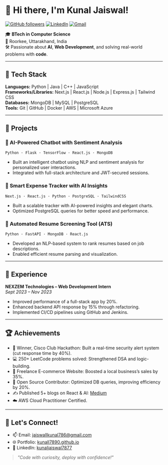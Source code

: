 # 👋 Hi there, I'm Kunal Jaiswal!

[![GitHub followers](https://img.shields.io/github/followers/Kunall7890?label=Followers&style=social)](https://github.com/Kunall7890)
[![LinkedIn](https://img.shields.io/badge/LinkedIn-Kunal%20Jaiswal-blue?logo=linkedin)](https://linkedin.com/in/kunaljaiswal7877)
[![Gmail](https://img.shields.io/badge/Gmail-jaiswallkunal786@gmail.com-red?logo=gmail)](mailto:jaiswallkunal786@gmail.com)

🎓 **BTech in Computer Science**  
📍 Roorkee, Uttarakhand, India  
🛠️ Passionate about **AI**, **Web Development**, and solving real-world problems with **code**.

---

## 🧠 Tech Stack

**Languages:** Python | Java | C++ | JavaScript  
**Frameworks/Libraries:** Next.js | React.js | Node.js | Express.js | Tailwind CSS  
**Databases:** MongoDB | MySQL | PostgreSQL  
**Tools:** Git | GitHub | Docker | AWS | Microsoft Azure

---

## 🚀 Projects

### 🔹 AI-Powered Chatbot with Sentiment Analysis
`Python · Flask · TensorFlow · React.js · MongoDB`
- Built an intelligent chatbot using NLP and sentiment analysis for personalized user interactions.
- Integrated with full-stack architecture and JWT-secured sessions.

### 🔹 Smart Expense Tracker with AI Insights
`Next.js · React.js · Python · PostgreSQL · TailwindCSS`
- Built a scalable tracker with AI-powered insights and elegant charts.
- Optimized PostgreSQL queries for better speed and performance.

### 🔹 Automated Resume Screening Tool (ATS)
`Python · FastAPI · MongoDB · React.js`
- Developed an NLP-based system to rank resumes based on job descriptions.
- Enabled efficient resume parsing and visualization.

---

## 💼 Experience

**NEXZEM Technologies – Web Development Intern**  
*Sept 2023 – Nov 2023*
- Improved performance of a full-stack app by 20%.
- Enhanced backend API response by 15% through refactoring.
- Implemented CI/CD pipelines using GitHub and Jenkins.

---

## 🏆 Achievements

- 🥇 Winner, Cisco Club Hackathon: Built a real-time security alert system (cut response time by 40%).
- 💻 250+ LeetCode problems solved: Strengthened DSA and logic-building.
- 💼 Freelance E-commerce Website: Boosted a local business’s sales by 35%.
- 🔧 Open Source Contributor: Optimized DB queries, improving efficiency by 20%.
- ✍️ Published 5+ blogs on React & AI: [Medium](#)
- ☁️ AWS Cloud Practitioner Certified.

---


## 🤝 Let's Connect!

- 📫 Email: [jaiswallkunal786@gmail.com](mailto:jaiswallkunal786@gmail.com)
- 🌐 Portfolio: [kunall7890.github.io](https://kunall7890.github.io/E--commerce-website-Kickstart/)
- 🔗 LinkedIn: [kunaljaiswal7877](https://linkedin.com/in/kunaljaiswal7877)

> *"Code with curiosity, deploy with confidence!"*

